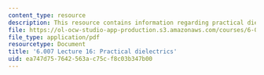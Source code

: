 ```yaml
---
content_type: resource
description: This resource contains information regarding practical dielectrics.
file: https://ol-ocw-studio-app-production.s3.amazonaws.com/courses/6-007-electromagnetic-energy-from-motors-to-lasers-spring-2011/ea747d757642563ac75cf8c03b347b00_MIT6_007S11_lec16.pdf
file_type: application/pdf
resourcetype: Document
title: '6.007 Lecture 16: Practical dielectrics'
uid: ea747d75-7642-563a-c75c-f8c03b347b00
---
```

